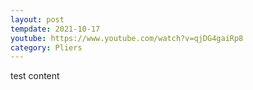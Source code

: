 ```yaml
---
layout: post
tempdate: 2021-10-17
youtube: https://www.youtube.com/watch?v=qjDG4gaiRp8
category: Pliers
---
```

test content